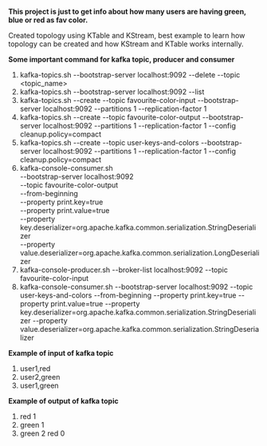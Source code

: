 **This project is just to get info about how many users are having green, blue or red as fav color.**

Created topology using KTable and KStream, best example to learn how topology can be created and how KStream and KTable works internally.

**Some important command for kafka topic, producer and consumer**

1. kafka-topics.sh --bootstrap-server localhost:9092 --delete --topic <topic_name>
2. kafka-topics.sh --bootstrap-server localhost:9092 --list
3. kafka-topics.sh --create --topic favourite-color-input --bootstrap-server localhost:9092 --partitions 1 --replication-factor 1
4. kafka-topics.sh --create --topic favourite-color-output --bootstrap-server localhost:9092 --partitions 1 --replication-factor 1 --config cleanup.policy=compact
5. kafka-topics.sh --create --topic user-keys-and-colors --bootstrap-server localhost:9092 --partitions 1 --replication-factor 1 --config cleanup.policy=compact
6. kafka-console-consumer.sh \
    --bootstrap-server localhost:9092 \
    --topic favourite-color-output \
	--from-beginning \
    --property print.key=true \
	--property print.value=true \
    --property key.deserializer=org.apache.kafka.common.serialization.StringDeserializer \
    --property value.deserializer=org.apache.kafka.common.serialization.LongDeserializer
7. kafka-console-producer.sh --broker-list localhost:9092 --topic favourite-color-input
8. kafka-console-consumer.sh --bootstrap-server localhost:9092  --topic user-keys-and-colors --from-beginning --property print.key=true --property print.value=true  --property key.deserializer=org.apache.kafka.common.serialization.StringDeserializer --property value.deserializer=org.apache.kafka.common.serialization.StringDeserializer

**Example of input of kafka topic**
  1. user1,red
  2. user2,green
  3. user1,green

**Example of output of kafka topic**
1. red 1
2. green 1
3.  green 2
    red 0
